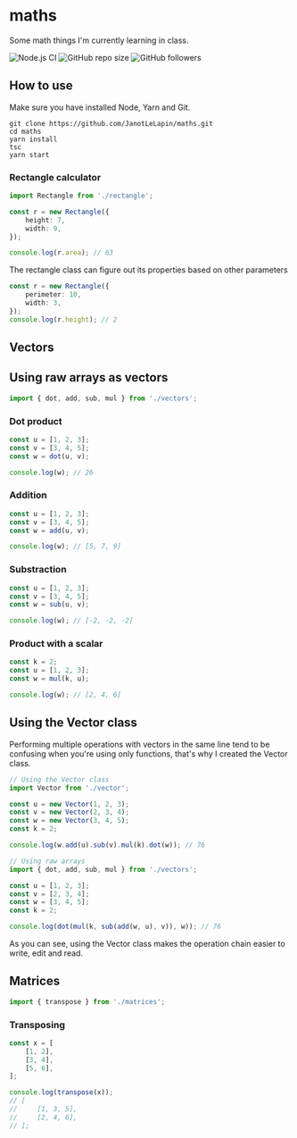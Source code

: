 # maths
Some math things I'm currently learning in class.

![Node.js CI](https://github.com/JanotLeLapin/maths/workflows/Node.js%20CI/badge.svg?event=push)
![GitHub repo size](https://img.shields.io/github/repo-size/JanotLeLapin/maths)
![GitHub followers](https://img.shields.io/github/followers/JanotLeLapin?style=social)

## How to use
Make sure you have installed Node, Yarn and Git.
```
git clone https://github.com/JanotLeLapin/maths.git
cd maths
yarn install
tsc
yarn start
```

### Rectangle calculator
```ts
import Rectangle from './rectangle';
```

```ts
const r = new Rectangle({
    height: 7,
    width: 9,
});

console.log(r.area); // 63
```
The rectangle class can figure out its properties based on other parameters
```ts
const r = new Rectangle({
    perimeter: 10,
    width: 3,
});
console.log(r.height); // 2
```

## Vectors

## Using raw arrays as vectors
```ts
import { dot, add, sub, mul } from './vectors';
```

### Dot product
```ts
const u = [1, 2, 3];
const v = [3, 4, 5];
const w = dot(u, v);

console.log(w); // 26
```

### Addition
```ts
const u = [1, 2, 3];
const v = [3, 4, 5];
const w = add(u, v);

console.log(w); // [5, 7, 9]
```

### Substraction
```ts
const u = [1, 2, 3];
const v = [3, 4, 5];
const w = sub(u, v);

console.log(w); // [-2, -2, -2]
```

### Product with a scalar
```ts
const k = 2;
const u = [1, 2, 3];
const w = mul(k, u);

console.log(w); // [2, 4, 6]
```

## Using the Vector class

Performing multiple operations with vectors in the same line tend to be confusing when you're using only functions, that's why I created the Vector class.
```ts
// Using the Vector class
import Vector from './vector';

const u = new Vector(1, 2, 3);
const v = new Vector(2, 3, 4);
const w = new Vector(3, 4, 5);
const k = 2;

console.log(w.add(u).sub(v).mul(k).dot(w)); // 76

// Using raw arrays
import { dot, add, sub, mul } from './vectors';

const u = [1, 2, 3];
const v = [2, 3, 4];
const w = [3, 4, 5];
const k = 2;

console.log(dot(mul(k, sub(add(w, u), v)), w)); // 76
```
As you can see, using the Vector class makes the operation chain easier to write, edit and read.

## Matrices
```ts
import { transpose } from './matrices';
```

### Transposing
```ts
const x = [
    [1, 2],
    [3, 4],
    [5, 6],
];

console.log(transpose(x));
// [
//     [1, 3, 5],
//     [2, 4, 6],
// ];
```
